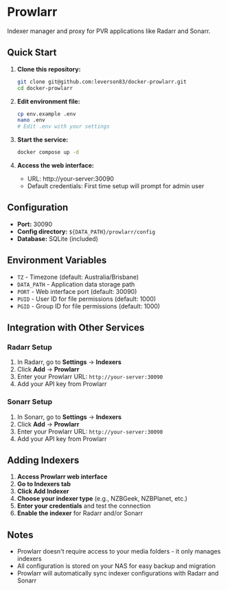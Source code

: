 # Prowlarr

Indexer manager and proxy for PVR applications like Radarr and Sonarr.

## Quick Start

1. **Clone this repository:**
   ```bash
   git clone git@github.com:leverson83/docker-prowlarr.git
   cd docker-prowlarr
   ```

2. **Edit environment file:**
   ```bash
   cp env.example .env
   nano .env
   # Edit .env with your settings
   ```

3. **Start the service:**
   ```bash
   docker compose up -d
   ```

4. **Access the web interface:**
   - URL: http://your-server:30090
   - Default credentials: First time setup will prompt for admin user

## Configuration

- **Port:** 30090
- **Config directory:** `${DATA_PATH}/prowlarr/config`
- **Database:** SQLite (included)

## Environment Variables

- `TZ` - Timezone (default: Australia/Brisbane)
- `DATA_PATH` - Application data storage path
- `PORT` - Web interface port (default: 30090)
- `PUID` - User ID for file permissions (default: 1000)
- `PGID` - Group ID for file permissions (default: 1000)

## Integration with Other Services

### Radarr Setup
1. In Radarr, go to **Settings** → **Indexers**
2. Click **Add** → **Prowlarr**
3. Enter your Prowlarr URL: `http://your-server:30090`
4. Add your API key from Prowlarr

### Sonarr Setup
1. In Sonarr, go to **Settings** → **Indexers**
2. Click **Add** → **Prowlarr**
3. Enter your Prowlarr URL: `http://your-server:30090`
4. Add your API key from Prowlarr

## Adding Indexers

1. **Access Prowlarr web interface**
2. **Go to Indexers tab**
3. **Click Add Indexer**
4. **Choose your indexer type** (e.g., NZBGeek, NZBPlanet, etc.)
5. **Enter your credentials** and test the connection
6. **Enable the indexer** for Radarr and/or Sonarr

## Notes

- Prowlarr doesn't require access to your media folders - it only manages indexers
- All configuration is stored on your NAS for easy backup and migration
- Prowlarr will automatically sync indexer configurations with Radarr and Sonarr 